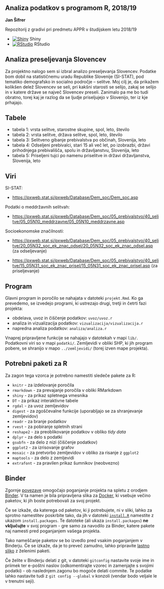 ## Analiza podatkov s programom R, 2018/19

**Jan Šifrer**

Repozitorij z gradivi pri predmetu APPR v študijskem letu 2018/19

* [![Shiny](http://mybinder.org/badge.svg)](http://beta.mybinder.org/v2/gh/JanSifrer/APPR-2018-19/master?urlpath=shiny/APPR-2018-19/projekt.Rmd) Shiny
* [![RStudio](http://mybinder.org/badge.svg)](http://beta.mybinder.org/v2/gh/JanSifrer/APPR-2018-19/master?urlpath=rstudio) RStudio

## Analiza preseljevanja Slovencev

Za projektno nalogo sem si izbral analizo preseljevanja Slovencev. Podatke bom dobil na statističnemu uradu Republike Slovenije (SI-STAT), pod tematiko demografsko in socialno področje – selitve. Moj cilj je, da prikažem kolikšen delež Slovencev se seli, pri kakšni starosti se selijo, zakaj se selijo in v katere države se največ Slovencev preseli. Zanimalo pa me bo tudi obratno, torej kaj je razlog da se ljudje priseljujejo v Slovenijo, ter iz kje prhajajo.

## Tabele
* tabela 1: vrsta selitve, starostne skupine, spol, leto, število
* tabela 2: vrsta selitve, država selitve, spol, leto, število
* tabela 3: Selitveno gibanje prebivalstva po občinah, Slovenija, leto
* tabela 4: Odseljeni prebivalci, stari 15 ali več let, po izobrazbi, državi prihodnjega prebivališča, spolu in državljanstvu, Slovenija, leto
* tabela 5: Priseljeni tujci po namenu priselitve in državi državljanstva, Slovenija, leto


## Viri
SI-STAT:

* https://pxweb.stat.si/pxweb/Database/Dem_soc/Dem_soc.asp

Podatki o meddržavnih selitvah:

* https://pxweb.stat.si/pxweb/Database/Dem_soc/05_prebivalstvo/40_selitve/05_05N10_meddrzavne/05_05N10_meddrzavne.asp

Socioekonomske značilnosti:

* https://pxweb.stat.si/pxweb/Database/Dem_soc/05_prebivalstvo/40_selitve/20_05N32_soc_ek_znac_odsel/20_05N32_soc_ek_znac_odsel.asp (za odseljevanje)

* https://pxweb.stat.si/pxweb/Database/Dem_soc/05_prebivalstvo/40_selitve/15_05N31_soc_ek_znac_prisel/15_05N31_soc_ek_znac_prisel.asp (za priseljevanje)


## Program

Glavni program in poročilo se nahajata v datoteki `projekt.Rmd`.
Ko ga prevedemo, se izvedejo programi, ki ustrezajo drugi, tretji in četrti fazi projekta:

* obdelava, uvoz in čiščenje podatkov: `uvoz/uvoz.r`
* analiza in vizualizacija podatkov: `vizualizacija/vizualizacija.r`
* napredna analiza podatkov: `analiza/analiza.r`

Vnaprej pripravljene funkcije se nahajajo v datotekah v mapi `lib/`.
Podatkovni viri so v mapi `podatki/`.
Zemljevidi v obliki SHP, ki jih program pobere,
se shranijo v mapo `../zemljevidi/` (torej izven mape projekta).

## Potrebni paketi za R

Za zagon tega vzorca je potrebno namestiti sledeče pakete za R:

* `knitr` - za izdelovanje poročila
* `rmarkdown` - za prevajanje poročila v obliki RMarkdown
* `shiny` - za prikaz spletnega vmesnika
* `DT` - za prikaz interaktivne tabele
* `rgdal` - za uvoz zemljevidov
* `digest` - za zgoščevalne funkcije (uporabljajo se za shranjevanje zemljevidov)
* `readr` - za branje podatkov
* `rvest` - za pobiranje spletnih strani
* `reshape2` - za preoblikovanje podatkov v obliko *tidy data*
* `dplyr` - za delo s podatki
* `gsubfn` - za delo z nizi (čiščenje podatkov)
* `ggplot2` - za izrisovanje grafov
* `mosaic` - za pretvorbo zemljevidov v obliko za risanje z `ggplot2`
* `maptools` - za delo z zemljevidi
* `extrafont` - za pravilen prikaz šumnikov (neobvezno)

## Binder

Zgornje [povezave](#analiza-podatkov-s-programom-r-201819)
omogočajo poganjanje projekta na spletu z orodjem [Binder](https://mybinder.org/).
V ta namen je bila pripravljena slika za [Docker](https://www.docker.com/),
ki vsebuje večino paketov, ki jih boste potrebovali za svoj projekt.

Če se izkaže, da katerega od paketov, ki ji potrebujete, ni v sliki,
lahko za sprotno namestitev poskrbite tako,
da jih v datoteki [`install.R`](install.R) namestite z ukazom `install.packages`.
Te datoteke (ali ukaza `install.packages`) **ne vključujte** v svoj program -
gre samo za navodilo za Binder, katere pakete naj namesti pred poganjanjem vašega projekta.

Tako nameščanje paketov se bo izvedlo pred vsakim poganjanjem v Binderju.
Če se izkaže, da je to preveč zamudno,
lahko pripravite [lastno sliko](https://github.com/jaanos/APPR-docker) z želenimi paketi.

Če želite v Binderju delati z git,
v datoteki `gitconfig` nastavite svoje ime in priimek ter e-poštni naslov
(odkomentirajte vzorec in zamenjajte s svojimi podatki) -
ob naslednjem.zagonu bo mogoče delati commite.
Te podatke lahko nastavite tudi z `git config --global` v konzoli
(vendar bodo veljale le v trenutni seji).
